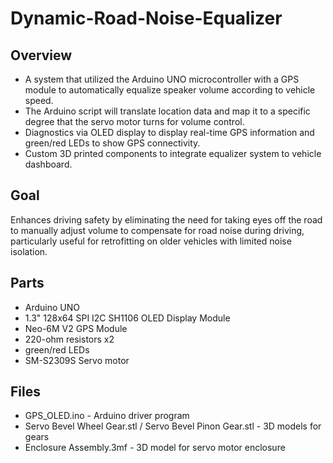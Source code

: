# Dynamic-Road-Noise-Equalizer

## Overview
* A system that utilized the Arduino UNO microcontroller with a GPS module to automatically equalize speaker volume according to vehicle speed. 
* The Arduino script will translate location data and map it to a specific degree that the servo motor turns for volume control. 
* Diagnostics via OLED display to display real-time GPS information and green/red LEDs to show GPS connectivity. 
* Custom 3D printed components to integrate equalizer system to vehicle dashboard.

## Goal
Enhances driving safety by eliminating the need for taking eyes off the road to manually adjust volume to compensate for road noise during driving, particularly useful for retrofitting on older vehicles with limited noise isolation. 

## Parts
* Arduino UNO
* 1.3" 128x64 SPI I2C SH1106 OLED Display Module
* Neo-6M V2 GPS Module
* 220-ohm resistors x2
* green/red LEDs
* SM-S2309S Servo motor

## Files
* GPS_OLED.ino - Arduino driver program
* Servo Bevel Wheel Gear.stl / Servo Bevel Pinon Gear.stl - 3D models for gears
* Enclosure Assembly.3mf - 3D model for servo motor enclosure
